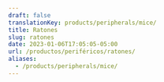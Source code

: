 ```yaml
---
draft: false
translationKey: products/peripherals/mice/
title: Ratones
slug: ratones
date: 2023-01-06T17:05:05-05:00
url: /productos/periféricos/ratones/
aliases:
  - /products/peripherals/mice/
---
```

